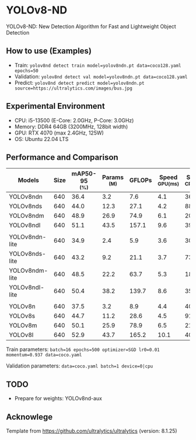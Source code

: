# YOLOv8-ND
YOLOv8-ND: New Detection Algorithm for Fast and Lightweight Object Detection

## How to use (Examples)
* Train: `yolov8nd detect train model=yolov8ndn.pt data=coco128.yaml epochs=50`
* Validation: `yolov8nd detect val model=yolov8ndn.pt data=coco128.yaml`
* Predict: `yolov8nd detect predict model=yolov8ndn.pt source=https://ultralytics.com/images/bus.jpg`

## Experimental Environment
* CPU: i5-13500 (E-Core: 2.0GHz, P-Core: 3.0GHz)
* Memory: DDR4 64GB (3200MHz, 128bit width)
* GPU: RTX 4070 (max 2.4GHz, 125W)
* OS: Ubuntu 22.04 LTS

## Performance and Comparison

| Models            | Size  | mAP50-95<br><sup>(%)  | Params<br><sup>(M)| GFLOPs    | Speed<br><sup>GPU(ms) | Speed<br><sup>CPU(ms) |
|-------------------|-------|-----------------------|-------------------|-----------|-----------------------|-----------------------|
| YOLOv8ndn         | 640   | 36.4                  | 3.2               | 7.6       | 4.1                   | 36.9                  |
| YOLOv8nds         | 640   | 44.0                  | 12.3              | 27.1      | 4.2                   | 88.2                  |
| YOLOv8ndm         | 640   | 48.9                  | 26.9              | 74.9      | 6.1                   | 205.5                 |
| YOLOv8ndl         | 640   | 51.1                  | 43.5              | 157.1     | 9.6                   | 390.5                 |
|                   |       |                       |                   |           |                       |                       |
| YOLOv8ndn-lite    | 640   | 34.9                  | 2.4               | 5.9       | 3.6                   | 30.9                  |
| YOLOv8nds-lite    | 640   | 43.2                  | 9.2               | 21.1      | 3.7                   | 73.7                  |
| YOLOv8ndm-lite    | 640   | 48.5                  | 22.2              | 63.7      | 5.3                   | 181.4                 |
| YOLOv8ndl-lite    | 640   | 50.4                  | 38.2              | 139.7     | 8.6                   | 352.4                 |
|                   |       |                       |                   |           |                       |                       |
| YOLOv8n           | 640   | 37.5                  | 3.2               | 8.9       | 4.4                   | 40.9                  |
| YOLOv8s           | 640   | 44.7                  | 11.2              | 28.6      | 4.5                   | 91.5                  |
| YOLOv8m           | 640   | 50.1                  | 25.9              | 78.9      | 6.5                   | 215.1                 |
| YOLOv8l           | 640   | 52.9                  | 43.7              | 165.2     | 10.1                  | 406.5                 |

Train parameters: `batch=16 epochs=500 optimizer=SGD lr0=0.01 momentum=0.937 data=coco.yaml`

Validation parameters: `data=coco.yaml batch=1 device=0|cpu`


## TODO
* Prepare for weights: YOLOv8nd-aux

## Acknowlege

Template from https://github.com/ultralytics/ultralytics (version: 8.1.25)
